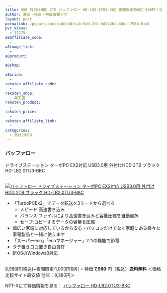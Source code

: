 ```yaml
---
title: USB 外付けHDD 2TB バッファロー HD-LB2.0TU3-BKC 夜間限定特価7,980円！送料無料！
author: 激安・格安・特価情報ツウ
layout: post
permalink: /pcparts/outsidehdd/usb-hdd-2tb-hdlb20tu3bkc-7980.html
pvc_views:
  - 12275
a8affiliate_code:
  -
a8image_link:
  -
a8product:
  -
a8shop:
  -
a8price:
  -
rakuten_affiliate_code:
  -
rakuten_shop:
  - 楽天店
rakuten_product:
  -
rakuten_price:
  -
rakuten_affiliate_link:
  -
categories:
  - 外付けHDD
---
```

### バッファロー
ドライブステーション ターボPC EX2対応 USB3.0用 外付けHDD 2TB ブラック HD-LB2.0TU3-BKC

<div class="img-bg2 img_L">
  <a href="//px.a8.net/svt/ejp?a8mat=ZYP6S+8IMA3E+S1Q+BWGDT&#038;a8ejpredirect=//nttxstore.jp/_II_ME14132119" target="_blank"><br /> <img border="0" alt="バッファロー ドライブステーション ターボPC EX2対応 USB3.0用 外付けHDD 2TB ブラック HD-LB2.0TU3-BKC" src="//i2.wp.com/image.nttxstore.jp/l2_images/M/ME/ME14132119.jpg?w=120" data-recalc-dims="1" /></a>
</div>

<!--more-->

  * 「TurboPCEx2」でデータ転送を3モードから選べる
      * スピード:高速書き込み
      * バランス:ファイルにより高速書き込みと容量圧縮を自動選択
      * セーブ:コピーするデータの容量を圧縮
  * 幅広い家電に対応しているから安心・パソコンだけでなく家庭にある様々な家電製品と一緒に使えます
  * 「スーパーeco」「ecoマネージャー」2つの機能で節電
  * タテ置きヨコ置き自由自在
  * 新OSのWindows8対応

<br clear="all" />8,980円(税込)+夜間限定:1,000円割引 = 特価 <span class="tokka-price"><strong>7,980</strong></span> 円（税込）**送料無料**
＜価格比較サイト最安値 他店：8,380円＞

NTT-Xにて特価情報を見る： <span class="fs150p"><a href="//px.a8.net/svt/ejp?a8mat=ZYP6S+8IMA3E+S1Q+BWGDT&#038;a8ejpredirect=//nttxstore.jp/_II_ME14132119" target="_blank">バッファロー HD-LB2.0TU3-BKC</a></span>